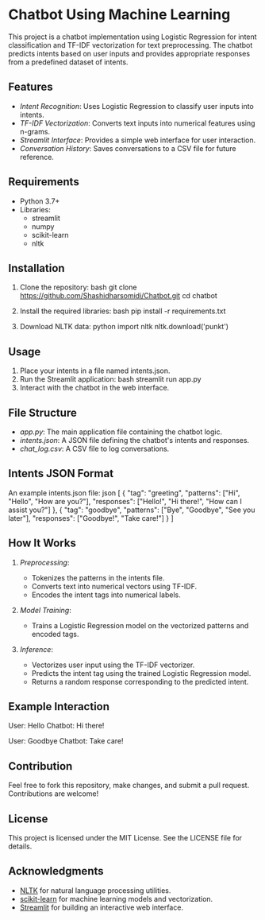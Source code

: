 # Chatbot Using Machine Learning
This project is a chatbot implementation using Logistic Regression for intent classification and TF-IDF vectorization for text preprocessing. The chatbot predicts intents based on user inputs and provides appropriate responses from a predefined dataset of intents.

## Features

- *Intent Recognition*: Uses Logistic Regression to classify user inputs into intents.
- *TF-IDF Vectorization*: Converts text inputs into numerical features using n-grams.
- *Streamlit Interface*: Provides a simple web interface for user interaction.
- *Conversation History*: Saves conversations to a CSV file for future reference.

## Requirements

- Python 3.7+
- Libraries:
  - streamlit
  - numpy
  - scikit-learn
  - nltk

## Installation

1. Clone the repository:
   bash
   git clone https://github.com/Shashidharsomidi/Chatbot.git
   cd chatbot
   
2. Install the required libraries:
   bash
   pip install -r requirements.txt
   
3. Download NLTK data:
   python
   import nltk
   nltk.download('punkt')
   

## Usage

1. Place your intents in a file named intents.json.
2. Run the Streamlit application:
   bash
   streamlit run app.py 
3. Interact with the chatbot in the web interface.

## File Structure

- *app.py*: The main application file containing the chatbot logic.
- *intents.json*: A JSON file defining the chatbot's intents and responses.
- *chat_log.csv*: A CSV file to log conversations.

## Intents JSON Format

An example intents.json file:
json
[
  {
    "tag": "greeting",
    "patterns": ["Hi", "Hello", "How are you?"],
    "responses": ["Hello!", "Hi there!", "How can I assist you?"]
  },
  {
    "tag": "goodbye",
    "patterns": ["Bye", "Goodbye", "See you later"],
    "responses": ["Goodbye!", "Take care!"]
  }
]


## How It Works

1. *Preprocessing*:
   - Tokenizes the patterns in the intents file.
   - Converts text into numerical vectors using TF-IDF.
   - Encodes the intent tags into numerical labels.

2. *Model Training*:
   - Trains a Logistic Regression model on the vectorized patterns and encoded tags.

3. *Inference*:
   - Vectorizes user input using the TF-IDF vectorizer.
   - Predicts the intent tag using the trained Logistic Regression model.
   - Returns a random response corresponding to the predicted intent.

## Example Interaction


User: Hello
Chatbot: Hi there!

User: Goodbye
Chatbot: Take care!


## Contribution

Feel free to fork this repository, make changes, and submit a pull request. Contributions are welcome!

## License

This project is licensed under the MIT License. See the LICENSE file for details.

## Acknowledgments

- [NLTK](https://www.nltk.org/) for natural language processing utilities.
- [scikit-learn](https://scikit-learn.org/) for machine learning models and vectorization.
- [Streamlit](https://streamlit.io/) for building an interactive web interface.
